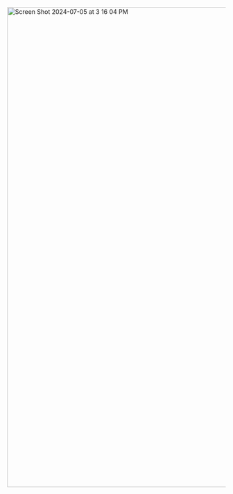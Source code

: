 <img width="1107" alt="Screen Shot 2024-07-05 at 3 16 04 PM" src="https://github.com/earth-hus/pure-team/assets/173299855/aa61e845-df97-4ab0-86b4-e9b8f97587c7">

